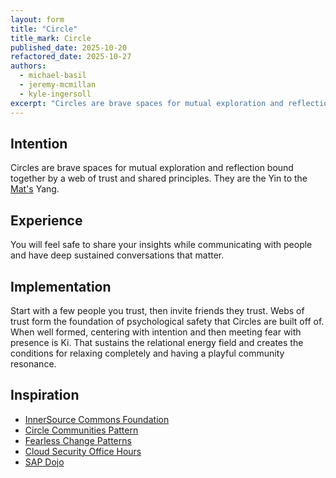 ```yaml
---
layout: form
title: "Circle"
title_mark: Circle
published_date: 2025-10-20
refactored_date: 2025-10-27
authors:
  - michael-basil
  - jeremy-mcmillan
  - kyle-ingersoll
excerpt: "Circles are brave spaces for mutual exploration and reflection bound together by a web of trust and shared principles."
---
```


## Intention

Circles are brave spaces for mutual exploration and reflection bound together by a web of trust and shared principles. They are the Yin to the [Mat's](../mat/) Yang.

## Experience

You will feel safe to share your insights while communicating with people and have deep sustained conversations that matter.

## Implementation

Start with a few people you trust, then invite friends they trust. Webs of trust form the foundation of psychological safety that Circles are built off of. When well formed, centering with intention and then meeting fear with presence is Ki. That sustains the relational energy field and creates the conditions for relaxing completely and having a playful community resonance.

## Inspiration

- [InnerSource Commons Foundation](https://innersourcecommons.org)
- [Circle Communities Pattern](https://github.com/InnerSourceCommons/InnerSourcePatterns/blob/main/patterns/1-initial/circle-communities.md)
- [Fearless Change Patterns](https://fearlesschangepatterns.com/)
- [Cloud Security Office Hours](https://csoh.org)
- [SAP Dojo](https://github.com/sap-samples/dojo)
